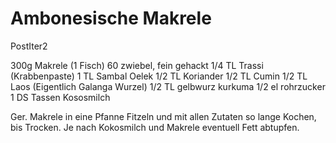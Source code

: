 Ambonesische Makrele
====================
PostIter2

300g Makrele (1 Fisch)
60 zwiebel, fein gehackt
1/4 TL Trassi (Krabbenpaste)
1 TL Sambal Oelek
1/2 TL Koriander
1/2 TL Cumin
1/2 TL Laos (Eigentlich Galanga Wurzel)
1/2 TL gelbwurz kurkuma
1/2 el rohrzucker 
1 DS Tassen Kososmilch


Ger. Makrele in eine Pfanne Fitzeln und mit allen Zutaten so lange Kochen, bis Trocken. Je nach Kokosmilch und Makrele eventuell Fett abtupfen.



